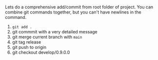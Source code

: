Lets do a comprehensive add/commit from root folder of project.
You can combine git commands together, but you can't have newlines in the command.

1. `git add .`
2. git commmit with a very detailed message
3. git merge current branch with `main`
4. git tag release
5. git push to origin
6. git checkout develop/0.9.0.0